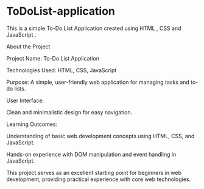 # ToDoList-application
This is a simple To-Do List Application created using HTML , CSS and JavaScript . 

About the Project

Project Name: To-Do List Application

Technologies Used: HTML, CSS, JavaScript

Purpose: A simple, user-friendly web application for managing tasks and to-do lists.

User Interface:

Clean and minimalistic design for easy navigation.

Learning Outcomes:

Understanding of basic web development concepts using HTML, CSS, and JavaScript.

Hands-on experience with DOM manipulation and event handling in JavaScript.

This project serves as an excellent starting point for beginners in web development, providing practical experience with core web technologies.
